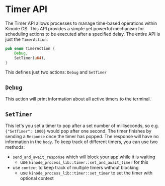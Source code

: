 # Timer API

The Timer API allows processes to manage time-based operations within Kinode OS.
This API provides a simple yet powerful mechanism for scheduling actions to be executed after a specified delay.
The entire API is just the `TimerAction`:

```rust
pub enum TimerAction {
    Debug,
    SetTimer(u64),
}
```
This defines just two actions: `Debug` and `SetTimer`
## `Debug`
This action will print information about all active timers to the terminal.
## `SetTimer`
This let's you set a timer to pop after a set number of milliseconds, so e.g. `{"SetTimer": 1000}` would pop after one second.
The timer finishes by sending a `Response` once the timer has popped.
The response will have no information in the `body`.
To keep track of different timers, you can use two methods:
- `send_and_await_response` which will block your app while it is waiting
  - use `kinode_process_lib::timer::set_and_await_timer` for this
- use `context` to keep track of multiple timers without blocking
  - use `kinode_process_lib::timer::set_timer` to set the timer with optional context
